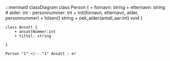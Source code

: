 
:::mermaid
classDiagram
    class Person {
        + fornavn: string
        + etternavn: string
        # alder: int
        - personnummer: int
        + init(fornavn, etternavn, alder, personnummer)
        + hilsen() string
        + oek_alder(antall_aar:int) void
    }

    class Ansatt {
        + ansattNummer:int
        + tittel: string
        
    }

    Person "1" <|-- "1" Ansatt : er
